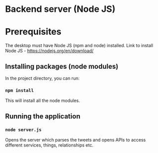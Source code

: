 # Backend server (Node JS)
# Prerequisites

The desktop must have Node JS (npm and node) installed.
Link to install Node JS - https://nodejs.org/en/download/

## Installing packages (node modules)

In the project directory, you can run:
### `npm install`

This will install all the node modules.

## Running the application

### `node server.js`

Opens the server which parses the tweets and opens APIs to access different services, things, relationships etc.
